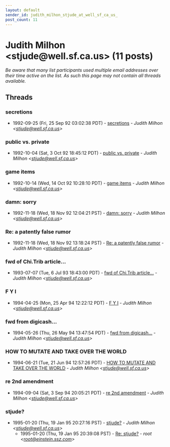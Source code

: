 ```yaml
---
layout: default
sender_id: judith_milhon_stjude_at_well_sf_ca_us_
post_count: 11
---
```


# Judith Milhon <stjude<span>@</span>well.sf.ca.us> (11 posts)

_Be aware that many list participants used multiple email addresses over their time active on the list. As such this page may not contain all threads available._

## Threads

### secretions
+ 1992-09-25 (Fri, 25 Sep 92 03:02:38 PDT) - [secretions](/archive/1992/09/276aeba05fb25fa848ecbc81e28d6955ccf33532c4d011a74c023ef15ce2c9bc) - _Judith Milhon \<stjude@well.sf.ca.us\>_

### public vs. private
+ 1992-10-04 (Sat, 3 Oct 92 18:45:12 PDT) - [public vs. private](/archive/1992/10/53eb0708e08670c4abdbbf06f961e58f5971cc0069188cb261e398a4377ea1f6) - _Judith Milhon \<stjude@well.sf.ca.us\>_

### game items
+ 1992-10-14 (Wed, 14 Oct 92 10:28:10 PDT) - [game items](/archive/1992/10/b446cf9308407fb218358964cc39d2563231f0f00a70f0c1faab5d1a0621e36f) - _Judith Milhon \<stjude@well.sf.ca.us\>_

### damn: sorry
+ 1992-11-18 (Wed, 18 Nov 92 12:04:21 PST) - [damn: sorry](/archive/1992/11/4829a6709994aa1a1166bc2eb97a33aba06a5ac8577c7db5dbe5d4a3bffc63ee) - _Judith Milhon \<stjude@well.sf.ca.us\>_

### Re:  a patently false rumor
+ 1992-11-18 (Wed, 18 Nov 92 13:18:24 PST) - [Re:  a patently false rumor](/archive/1992/11/9281a06361cf5318c718ac7ddadb912be1bcf37e93f9aeef8ac0154153c9689c) - _Judith Milhon \<stjude@well.sf.ca.us\>_

### fwd of Chi.Trib article...
+ 1993-07-07 (Tue, 6 Jul 93 18:43:00 PDT) - [fwd of Chi.Trib article...](/archive/1993/07/8f81cc33d94ad595cea4f99c7aa0d60e72900f49e210d06a195315615e06f186) - _Judith Milhon \<stjude@well.sf.ca.us\>_

### F Y I
+ 1994-04-25 (Mon, 25 Apr 94 12:22:12 PDT) - [F Y I](/archive/1994/04/8e23702e93702558ad5bc9c5cf7535498025a0517ee4d85920b89ddde8444759) - _Judith Milhon \<stjude@well.sf.ca.us\>_

### fwd from digicash...
+ 1994-05-26 (Thu, 26 May 94 13:47:54 PDT) - [fwd from digicash...](/archive/1994/05/0967dc2aadb85a58a60629c6290be05ddbf9005912755dd82050fe28b9e7d5cb) - _Judith Milhon \<stjude@well.sf.ca.us\>_

### HOW TO MUTATE AND TAKE OVER THE WORLD
+ 1994-06-21 (Tue, 21 Jun 94 12:57:26 PDT) - [HOW TO MUTATE AND TAKE OVER THE WORLD](/archive/1994/06/38837df5e2b531b951041f7346b3fa5e88db84919688aa2d93c7de0b78436aff) - _Judith Milhon \<stjude@well.sf.ca.us\>_

### re 2nd amendment
+ 1994-09-04 (Sat, 3 Sep 94 20:05:21 PDT) - [re 2nd amendment](/archive/1994/09/81fc51f95f2c8fe6f8542073981abf7701f5b31af587ffa014a01c4ae33a6622) - _Judith Milhon \<stjude@well.sf.ca.us\>_

### stjude?
+ 1995-01-20 (Thu, 19 Jan 95 20:27:16 PST) - [stjude?](/archive/1995/01/1a5bd306b0235d2965c616ea20b3daf026c478292b87fdf712fcb2abaddff7ee) - _Judith Milhon \<stjude@well.sf.ca.us\>_
  + 1995-01-20 (Thu, 19 Jan 95 20:39:08 PST) - [Re: stjude?](/archive/1995/01/628e865c4b15de912d9791db57e3fab01879be272e77d8fe4cfad74f4207f0f3) - _root \<root@einstein.ssz.com\>_

